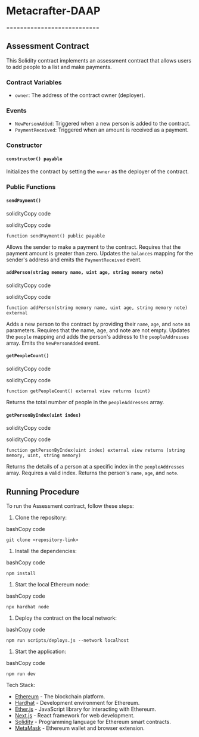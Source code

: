 Metacrafter-DAAP
================

===========================

Assessment Contract
-------------------

This Solidity contract implements an assessment contract that allows users to add people to a list and make payments.

### Contract Variables

-   `owner`: The address of the contract owner (deployer).

### Events

-   `NewPersonAdded`: Triggered when a new person is added to the contract.
-   `PaymentReceived`: Triggered when an amount is received as a payment.

### Constructor

#### `constructor() payable`

Initializes the contract by setting the `owner` as the deployer of the contract.

### Public Functions

#### `sendPayment()`

solidityCopy code

solidityCopy code

`function sendPayment() public payable`

Allows the sender to make a payment to the contract. Requires that the payment amount is greater than zero. Updates the `balances` mapping for the sender's address and emits the `PaymentReceived` event.

#### `addPerson(string memory name, uint age, string memory note)`

solidityCopy code

solidityCopy code

`function addPerson(string memory name, uint age, string memory note) external`

Adds a new person to the contract by providing their `name`, `age`, and `note` as parameters. Requires that the name, age, and note are not empty. Updates the `people` mapping and adds the person's address to the `peopleAddresses` array. Emits the `NewPersonAdded` event.

#### `getPeopleCount()`

solidityCopy code

solidityCopy code

`function getPeopleCount() external view returns (uint)`

Returns the total number of people in the `peopleAddresses` array.

#### `getPersonByIndex(uint index)`

solidityCopy code

solidityCopy code

`function getPersonByIndex(uint index) external view returns (string memory, uint, string memory)`

Returns the details of a person at a specific index in the `peopleAddresses` array. Requires a valid index. Returns the person's `name`, `age`, and `note`.

Running Procedure
-----------------

To run the Assessment contract, follow these steps:

1.  Clone the repository:

bashCopy code

`git clone <repository-link>`

1.  Install the dependencies:

bashCopy code

`npm install`

1.  Start the local Ethereum node:

bashCopy code

`npx hardhat node`

1.  Deploy the contract on the local network:

bashCopy code

`npm run scripts/deploys.js --network localhost`

1.  Start the application:

bashCopy code

`npm run dev`

Tech Stack:

-   [Ethereum](https://ethereum.org/) - The blockchain platform.
-   [Hardhat](https://hardhat.org/) - Development environment for Ethereum.
-   [Ether.js](https://docs.ethers.io/) - JavaScript library for interacting with Ethereum.
-   [Next.js](https://nextjs.org/) - React framework for web development.
-   [Solidity](https://docs.soliditylang.org/) - Programming language for Ethereum smart contracts.
-   [MetaMask](https://metamask.io/) - Ethereum wallet and browser extension.


